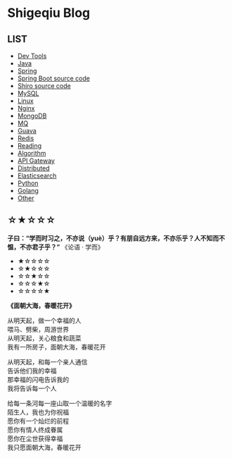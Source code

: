 # Shigeqiu Blog

## LIST

- [Dev Tools](article/tool/README.md)
- [Java](article/java/README.md)
- [Spring](article/spring/README.md)
- [Spring Boot source code](article/spring-boot-source/README.md)
- [Shiro source code](article/shiro/README.md)
- [MySQL](article/mysql/README.md)
- [Linux](article/linux/README.md)
- [Nginx](article/nginx/README.md)
- [MongoDB](article/mongodb/README.md)
- [MQ](article/mq/README.md)
- [Guava](article/guava/README.md)
- [Redis](article/redis/README.md)
- [Reading](article/reading/README.md)
- [Algorithm](article/algorithm/README.md)
- [API Gateway](article/gateway/README.md)
- [Distributed](article/distributed/README.md)
- [Elasticsearch](article/elasticsearch/README.md)
- [Python](article/python/README.md)
- [Golang](article/golang/README.md)
- [Other](article/other/README.md)


## ☆★☆☆☆

**子曰：“学而时习之，不亦说（yuè）乎？有朋自远方来，不亦乐乎？人不知而不愠，不亦君子乎？”**  《论语 · 学而》

- ★☆☆☆☆  
- ☆★☆☆☆  
- ☆☆★☆☆  
- ☆☆☆★☆   
- ☆☆☆☆★  

**《面朝大海，春暖花开》**

从明天起，做一个幸福的人   
喂马、劈柴，周游世界   
从明天起，关心粮食和蔬菜   
我有一所房子，面朝大海，春暖花开   

从明天起，和每一个亲人通信   
告诉他们我的幸福  
那幸福的闪电告诉我的  
我将告诉每一个人  

给每一条河每一座山取一个温暖的名字  
陌生人，我也为你祝福  
愿你有一个灿烂的前程  
愿你有情人终成眷属  
愿你在尘世获得幸福  
我只愿面朝大海，春暖花开  
